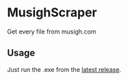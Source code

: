 # MusighScraper
Get every file from musigh.com

## Usage
Just run the .exe from the [latest release](https://github.com/Kenshin9977/MusighScraper/releases/latest).
